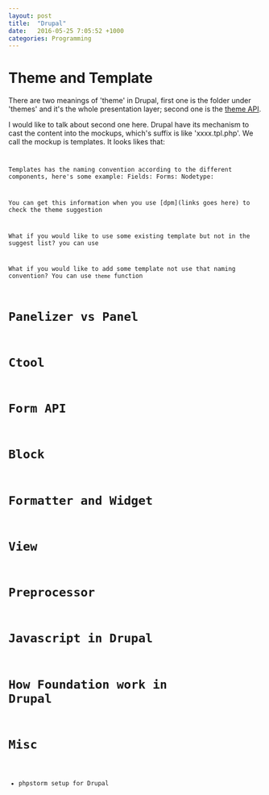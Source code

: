 ```yaml
---
layout: post
title:  "Drupal"
date:   2016-05-25 7:05:52 +1000
categories: Programming
---
```


Theme and Template
=====================
There are two meanings of 'theme' in Drupal, first one is the folder under 'themes' and it's the whole presentation layer; second one is the [theme API](https://api.drupal.org/api/drupal/includes%21theme.inc/function/theme/7.x).

I would like to talk about second one here. Drupal have its mechanism to cast the content into the mockups, which's suffix is like 'xxxx.tpl.php'. We call the mockup is templates. It looks likes that:
<code goes here>

Templates has the naming convention according to the different components, here's some example:
Fields:
Forms:
Nodetype:

You can get this information when you use [dpm](links goes here) to check the theme suggestion

What if you would like to use some existing template but not in the suggest list? you can use

What if you would like to add some template not use that naming convention? You can use `theme` function



Panelizer vs Panel
====================

Ctool
==================

Form API
==================

Block
==================

Formatter and Widget
===================

View
===================

Preprocessor
===================

Javascript in Drupal
====================

How Foundation work in Drupal
============================

Misc
=====================
- phpstorm setup for Drupal


